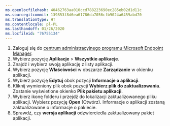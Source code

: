 ```yaml
---
ms.openlocfilehash: 40462763aa010ccd788223690ec285eb02d1d11c
ms.sourcegitcommit: 139853f8d6ea61786da7056cfb9024a6459abd70
ms.translationtype: HT
ms.contentlocale: pl-PL
ms.lasthandoff: 01/26/2020
ms.locfileid: "76755134"
---
```


1. Zaloguj się do [centrum administracyjnego programu Microsoft Endpoint Manager](https://go.microsoft.com/fwlink/?linkid=2109431).
2. Wybierz pozycję **Aplikacje** > **Wszystkie aplikacje**.
3. Znajdź i wybierz swoją aplikację z listy aplikacji.  
4. Wybierz pozycję **Właściwości** w obszarze **Zarządzanie** w okienku aplikacji.
5. Wybierz pozycję **Edytuj** obok pozycji **Informacje o aplikacji**.  
6. Kliknij wymieniony plik obok pozycji **Wybierz plik do zaktualizowania**. Zostanie wyświetlone okienko **Plik pakietu aplikacji**.
7. Wybierz ikonę folderu i przejdź do lokalizacji zaktualizowanego pliku aplikacji. Wybierz pozycję **Open** (Otwórz). Informacje o aplikacji zostaną zaktualizowane o informacje o pakiecie.  
8. Sprawdź, czy **wersja aplikacji** odzwierciedla zaktualizowany pakiet aplikacji.